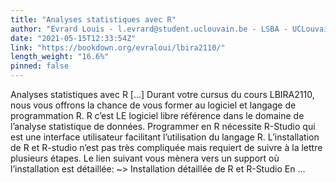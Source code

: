 ```yaml
---
title: "Analyses statistiques avec R"
author: "Evrard Louis - l.evrard@student.uclouvain.be - LSBA - UCLouvain, Govaerts Bernadette - bernadette.govaerts@uclouvain.be - LSBA - ISBA - UCLouvain"
date: "2021-05-15T12:33:54Z"
link: "https://bookdown.org/evraloui/lbira2110/"
length_weight: "16.6%"
pinned: false
---
```


Analyses statistiques avec R [...] Durant votre cursus du cours LBIRA2110, nous vous offrons la chance de vous former au logiciel et langage de programmation R. R c’est LE logiciel libre référence dans le domaine de l’analyse statistique de données. Programmer en R nécessite R-Studio qui est une interface utilisateur facilitant l’utilisation du langage R. L’installation de R et R-studio n’est pas très compliquée mais requiert de suivre à la lettre plusieurs étapes. Le lien suivant vous mènera vers un support où l’installation est détaillée: ~> Installation détaillée de R et R-Studio En ...

